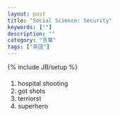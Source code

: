 ```yaml
---
layout: post
title: "Social Science: Security"
keywords: [""]
description: ""
category: "言葉"
tags: ["英語"]
---
```

{% include JB/setup %}


####
1. hospital shooting
2. got shots
3. terriorst
4. superhero
